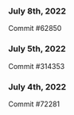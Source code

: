 ### July 8th, 2022

Commit #62850

### July 5th, 2022

Commit #314353


### July 4th, 2022

Commit #72281
